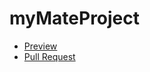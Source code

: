 # myMateProject
  - [Preview](https://github.com/batstolya/myMateProject/)
  - [Pull Request](https://github.com/batstolya/myMateProject/pull/1/files)
  
